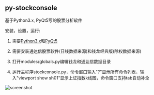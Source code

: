 py-stockconsole
---

基于Python3.x, PyQt5写的股票分析软件

安装，设置，运行:

1. 需要[Python3.x](https://www.python.org/download)和[PyQt5](http://www.riverbankcomputing.co.uk/software/pyqt/download5)


2. 需要安装通达信股票软件(日线数据来源)和钱龙经典版(除权数据来源)

3. 打开modules/globals.py编辑钱龙和通达信数据目录

4. 运行主程序stockconsole.py，命令窗口输入"?"显示所有命令列表，输入"viewport show sh01"显示上证指数k线图，命令窗口支持tab自动补全


![screenshot](https://github.com/yeejlan/py-stockconsole/raw/master/screenshot.png)